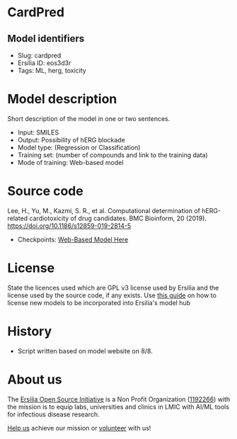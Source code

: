 # CardPred
## Model identifiers
- Slug: cardpred
- Ersilia ID: eos3d3r 
- Tags: ML, herg, toxicity

# Model description
Short description of the model in one or two sentences.
- Input: SMILES 
- Output: Possibility of hERG blockade
- Model type: (Regression or Classification)
- Training set: (number of compounds and link to the training data)
- Mode of training: Web-based model

# Source code
Lee, H., Yu, M., Kazmi, S. R., et al. Computational determination of hERG-related cardiotoxicity of drug candidates. BMC Bioinform, 20 (2019). https://doi.org/10.1186/s12859-019-2814-5
- Checkpoints: [Web-Based Model Here](http://165.194.18.43:7050/)

# License
State the licences used which are GPL v3 license used by Ersilia and the license used by the source code, if any exists. Use [this guide]() on how to license new models to be incorporated into Ersilia's model hub 

# History 
- Script written based on model website on 8/8. 

# About us
The [Ersilia Open Source Initiative](https://ersilia.io) is a Non Profit Organization ([1192266](https://register-of-charities.charitycommission.gov.uk/charity-search/-/charity-details/5170657/full-print)) with the mission is to equip labs, universities and clinics in LMIC with AI/ML tools for infectious disease research.

[Help us](https://www.ersilia.io/donate) achieve our mission or [volunteer](https://www.ersilia.io/volunteer) with us!
